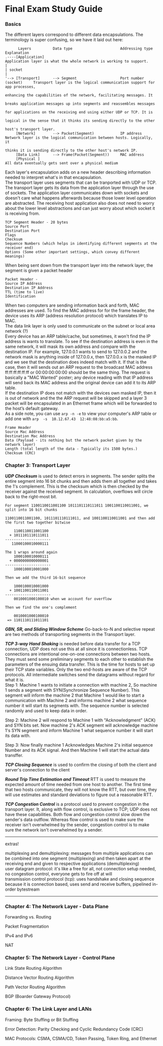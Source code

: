 # Final Exam Study Guide

### Basics
The different layers correspond to different data encapsulations. The terminology is super confusing, so we have it laid out here:
```
      Layers          Data type                      Addressing type          Explanation
.----[Application]                                                            Application layer is what the whole network is working to support.
|
| socket
|
'--> [Transport]      --> Segment                    Port number (socket)     Transport layer is the logical communication support for app processes, 
                                                                              enhancing the capabilities of the network, facilitating messages. It 
                                                                              breaks application messages up into segments and reassembles messages
                                                                              for applications on the receiving end using either UDP or TCP. It is 
                                                                              logical in the sense that it thinks its sending directly to the other 
                                                                              host's transport layer.
     [Network]        --> Packet(Segment)            IP address               Network layer is the logical communication between hosts. Logically, it
                                                                              thinks it is sending directly to the other host's network IP. 
     [Data Link]      --> Frame(Packet(Segment))     MAC address
     [Physical ]                                                              All data eventually gets sent over a physical medium
```  
Each layer's encapsulation adds on a new header describing information needed to interpret what's in that encapsulation.  
The transport layer uses segments that can be tranported with UDP or TCP. The transport layer gets its data from the application layer through the use of sockets. The application layer communicates down with sockets and doesn't care what happens afterwards because those lower level operation are abstracted. The receiving host application also does not need to worry about the lower level abstractions and can just worry about which socket it is receiving from.  
```
TCP Segment Header - 20 bytes
Source Port
Destination Port
Flags
Checksum
Sequence Numbers (which helps in identifying different segments at the receiver end)
Options (Some other important settings, which convey different meanings)
```

When being sent down from the transport layer into the network layer, the segment is given a packet header  
```
Packet Header - 
Source IP Address
Destination IP Address
TTL (time to live)
Identification
```

When two computers are sending information back and forth, MAC addresses are used. To find the MAC address for for the frame header, the device uses its ARP (address resolution protocol) which translates IP to MAC.  
The data link layer is only used to communicate on the subnet or local area network (?)  
Every device has an ARP table/cache, but sometimes, it won't find the IP address is wants to translate. To see if the destination address is even in the same network, it will mask its own address and compare with the destination IP. For example, 127.0.0.1 wants to send to 127.0.0.2 and the network mask is anything inside of 127.0.0.x, then 127.0.0.x is the masked IP and we see that the destination does indeed match with it. If that is the case, then it will sends out an ARP request to the broadcast MAC address ff:ff:ff:ff:ff:ff or 00:00:00:00:00 should be the same thing. The request is basically a "MAC Wanted" poster; any device reading with that IP address will send back its MAC address and the original device can add it to its ARP table.  
If the destination IP does not match with the devices own masked IP, then it is out of network and the the ARP request will be skipped and a layer 3 packet will be encapsulated in an Ethernet frame which will be forwarded to the host’s default gateway.  
As a side note, you can use ```arp -n -e``` to view your computer's ARP table or add one with ```arp  -s  10.12.67.43  12:48:08:bb:a5:bb```.  
```
Frame Header
Source Mac Address
Destination Mac Address
Data (Payload - its nothing but the network packet given by the network layer)
Length (total length of the data - Typically its 1500 bytes.)
Checksum (CRC)
```

### Chapter 3: Transport Layer
***UDP Checksum*** is used to detect errors in segments. The sender splits the entire segment into 16 bit chunks and then adds them all together and takes the 1's complement. This is the checksum which is then checked by the receiver against the received segment. In calculation, overflows will circle back to the right-most bit.  
```
For segment 1100110011001100 1011101110111011 1001100110011001, we split into 16 bit chunks

1100110011001100, 1011101110111011, and 1001100110011001 and then add the first two together bitwise

    1100110011001100
  + 1011101110111011
---------------------
   11000100010000111

The 1 wraps around again
    1000100010000111
  + 0000000000000001
---------------------
    1000100010001000

Then we add the third 16-bit sequence

    1000100010001000
  + 1001100110011001
---------------------
    0010001000100010 when we account for overflow
    
Then we find the one's complement

    0010001000100010
 => 1101110111011101
```

  
***GBN, SR, and Sliding Window Scheme*** Go-back-to-N and selective repeat are two methods of transporting segments in the Transport layer.  

***TCP 3-way Hand Shaking*** is needed before data transfer for a TCP connection, UDP does not use this at all since it is connectionless. TCP connections are intentional one-on-one connections between two hosts. They must send some preliminary segments to each other to establish the parameters of the ensuing data transfer. This is the time for hosts to set up their TCP state variables. Only the two end-hosts are aware of the TCP protocols. All intermediate switches send the datagrams without regard for what it is.  
Step 1: Machine 1 wants to initiate a connection with machine 2, So machine 1 sends a segment with SYN(Synchronize Sequence Number). This segment will inform the machine 2 that Machine 1 would like to start a communication with Machine 2 and informs machine 2 what sequence number it will start its segments with. The sequence number is selected randomly and used to keep data in order.  


Step 2: Machine 2 will respond to Machine 1 with "Acknowledgment" (ACK) and SYN bits set. Now machine 2's ACK segment will acknowledge machine 1's SYN segment and inform Machine 1 what sequence number it will start its data with.

Step 3: Now finally machine 1 Acknowledges Machine 2's initial sequence Number and its ACK signal. And then Machine 1 will start the actual data transffer.

***TCP Closing Sequence*** is used to confirm the closing of both the client and server's connection to the client  

***Round Trip Time Estimation and Timeout*** RTT is used to measure the expected amount of time needed from one host to another. The first time that two hosts communicate, they will not know the RTT, but over time, they will use estimates and standard deviations to figure out a reasonable RTT.  

***TCP Congestion Control*** is a protocol used to prevent congestion in the transport layer. It, along with flow control, is exclusive to TCP; UDP does not have these capabilities. Both flow and congestion control slow down the sender's data outflow. Whereas flow control is used to make sure the receiver isn't overwhelmed by the sender, congestion control is to make sure the network isn't overwhelmed by a sender. 

---
extras!  
  
multiplexing and demultiplexing: messages from multiple applications can be combined into one segment (multiplexing) and then taken apart at the receiving end and given to respective applications (demultiplexing)  
user datagram protocol: it's like a free for all, not connection setup needed, no congestion control, everyone gets to fire off at will  
transmission control protocol (tcp): uses handshake and closing sequence because it is connection based, uses send and receive buffers, pipelined in-order bytestream  

---


### Chapter 4: The Network Layer - Data Plane
Forwarding vs. Routing

Packet Fragmentation

IPv4 and IPv6

NAT


### Chapter 5: The Network Layer - Control Plane
Link State Routing Algorithm

Distance Vector Routing Algorithm

Path Vector Routing Algorithm

BGP (Boarder Gateway Protocol)

 

### Chapter 6: The Link Layer and LANs

Framing: Byte Stuffing or Bit Stuffing

Error Detection: Parity Checking and Cyclic Redundancy Code (CRC)

MAC Protocols: CSMA, CSMA/CD, Token Passing, Token Ring, and Ethernet
